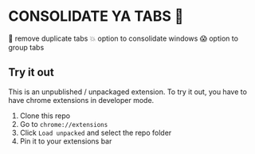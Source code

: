 # CONSOLIDATE YA TABS :cowboy_hat_face:


:doughnut: remove duplicate tabs
:boom: option to consolidate windows
:scream: option to group tabs

## Try it out

This is an unpublished / unpackaged extension.  To try it out, you have to have chrome extensions in developer mode.

1. Clone this repo
2. Go to `chrome://extensions`
3. Click `Load unpacked` and select the repo folder
4. Pin it to your extensions bar

